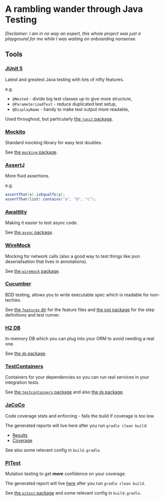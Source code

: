 # A rambling wander through Java Testing

_Disclaimer: I am in no way an expert, this whole project was just a playground for me while I was waiting on onboarding nonsense._

## Tools

### [JUnit 5](https://junit.org/junit5/)

Latest and greatest Java testing with lots of nifty features.

e.g.
- `@Nested` - divide big test classes up to give more structure,
- `@ParameterizedTest` - reduce duplicated test setup,
- `@DisplayName` - handy to make test output more readable,

Used throughout, but particularly [the `junit` package](./src/test/java/com/example/testing/junit).

### [Mockito](https://github.com/mockito/mockito)

Standard mocking library for easy test doubles.

See [the `mocking` package](./src/test/java/com/example/testing/mocking).

### [AssertJ](https://assertj.github.io/doc/)

More fluid assertions.

e.g.
```java
assertThat(x).isEqualTo(y);
assertThat(list).contains("a", "b", "c");
```

### [Awaitlity](https://github.com/awaitility/awaitility)

Making it easier to test async code.

See [the `async` package](./src/test/java/com/example/testing/async).

### [WireMock](https://wiremock.org/)

Mocking for network calls (also a good way to test things like json deserialisation that lives in annotations).

See [the `wiremock` package](./src/test/java/com/example/testing/wiremock).

### [Cucumber](https://github.com/cucumber/cucumber-jvm)

BDD testing, allows you to write executable spec which is readable for non-techies.

See [the `features` dir](./src/test/resources/features) for the feature files and [the `bdd` package](./src/test/java/com/example/testing/bdd) for the step definitions and test runner.

### [H2 DB](https://www.h2database.com/html/main.html)

In-memory DB which you can plug into your ORM to avoid needing a real one.

See [the `db` package](./src/test/java/com/example/testing/db).

### [TestContainers](https://testcontainers.com/)

Containers for your dependencies so you can run real services in your integration tests.

See [the `testcontainers` package](./src/test/java/com/example/testing/testcontainers) and also [the `db` package](./src/test/java/com/example/testing/db).

### [JaCoCo](https://www.eclemma.org/jacoco/)

Code coverage stats and enforcing - fails the build if coverage is too low.

The generated reports will live here after you run `gradle clean build`:

- [Results](build/reports/tests/test/index.html)
- [Coverage](build/jacocoHtml/index.html)

See also some relevant config in `build.gradle`.

### [PITest](https://pitest.org/)

Mutation testing to get **_more_** confidence on your coverage.

The generated report will live [here](build/reports/pitest/index.html) after you run `gradle clean build`.

See [the `pitest` package](./src/test/java/com/example/testing/pitest) and some relevant config in `build.gradle`.
